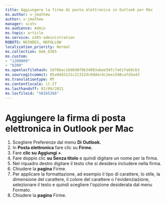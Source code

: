 ```yaml
---
title: Aggiungere la firma di posta elettronica in Outlook per Mac
ms.author: v-jmathew
author: v-jmathew
manager: scotv
ms.audience: Admin
ms.topic: article
ms.service: o365-administration
ROBOTS: NOINDEX, NOFOLLOW
localization_priority: Normal
ms.collection: Adm_O365
ms.custom:
- "1200009"
- "8200"
ms.openlocfilehash: 5d76bac16d640f8634903abae59fc7e61fa60cb3
ms.sourcegitcommit: 05a9dd3121c21322dc9ddec4c2eec548cafd5a43
ms.translationtype: MT
ms.contentlocale: it-IT
ms.lasthandoff: 02/09/2021
ms.locfileid: "50165266"
---
```

# <a name="add-email-signature-in-outlook-for-mac"></a>Aggiungere la firma di posta elettronica in Outlook per Mac

1. Scegliere Preferenze dal menu **Di** **Outlook.**
2. In **Posta elettronica** fare clic su **Firme.**
3. Fare **clic su Aggiungi +**.
4. Fare doppio clic **su Senza titolo** e quindi digitare un nome per la firma.
5. Nel riquadro destro digitare il testo che si desidera includere nella firma.
6. Chiudere la **pagina** Firme.
7. Per applicare la formattazione, ad esempio il tipo di carattere, lo stile, la dimensione del carattere, il colore del carattere o l'evidenziazione, selezionare il testo e quindi scegliere l'opzione desiderata dal menu Formato.
8. Chiudere la **pagina** Firme.
